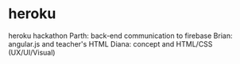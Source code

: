 # heroku
heroku hackathon
Parth: back-end communication to firebase
Brian: angular.js and teacher's HTML
Diana: concept and HTML/CSS (UX/UI/Visual)
